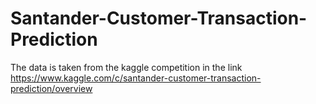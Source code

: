 # Santander-Customer-Transaction-Prediction

The data is taken from the kaggle competition in the link https://www.kaggle.com/c/santander-customer-transaction-prediction/overview 
